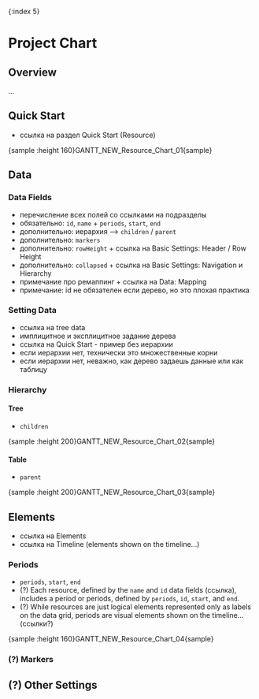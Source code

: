 {:index 5}
# Project Chart

## Overview

...

## Quick Start

* ссылка на раздел Quick Start (Resource)

{sample :height 160}GANTT\_NEW\_Resource\_Chart\_01{sample}

## Data

### Data Fields

* перечисление всех полей со ссылками на подразделы
* обязательно: `id`, `name` + `periods`, `start`, `end`
* дополнительно: иерархия --> `children` / `parent`
* дополнительно: `markers`
* дополнительно: `rowHeight` + ссылка на Basic Settings: Header / Row Height
* дополнительно: `collapsed` + ссылка на Basic Settings: Navigation и Hierarchy
* примечание про ремаппинг + ссылка на Data: Mapping
* примечание: id не обязателен если дерево, но это плохая практика

### Setting Data

* ссылка на tree data
* имплицитное и эксплицитное задание дерева
* ссылка на Quick Start - пример без иерархии
* если иерархии нет, технически это множественные корни
* если иерархии нет, неважно, как дерево задаешь данные или как таблицу

### Hierarchy

#### Tree

* `children`

{sample :height 200}GANTT\_NEW\_Resource\_Chart\_02{sample}

#### Table

* `parent`

{sample :height 200}GANTT\_NEW\_Resource\_Chart\_03{sample}

## Elements

* ссылка на Elements
* ссылка на Timeline (elements shown on the timeline...)

### Periods

* `periods`, `start`, `end`
* (?) Each resource, defined by the `name` and `id` data fields (ссылка), includes a period or periods, defined by `periods`, `id`, `start`, and `end`.
* (?) While resources are just logical elements represented only as labels on the data grid, periods are visual elements shown on the timeline... (ссылки?)

{sample :height 160}GANTT\_NEW\_Resource\_Chart\_04{sample}

### (?) Markers

## (?) Other Settings